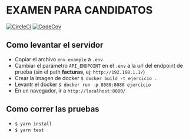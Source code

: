 # EXAMEN PARA CANDIDATOS

[![CircleCi](http://magmalada.io/CircleCi/github/ZeroDragon/ejercicio-resuelve.svg "CircleCi")](https://circleci.com/gh/ZeroDragon/ejercicio-resuelve) [![CodeCov](http://magmalada.io/CodeCov/github/ZeroDragon/ejercicio-resuelve.svg "CodeCov")](https://codecov.io/gh/ZeroDragon/ejercicio-resuelve)

## Como levantar el servidor

- Copiar el archivo `env.example` a `.env`
- Cambiar el parámetro `API_ENDPOINT` en el `.env` a la url del endpoint de prueba (sin el path **facturas**, ej: `http://192.168.1.1/`)
- Crear la imagen de docker `$ docker build -t ejercicio .`
- Levantr el docker `$ docker run -p 8080:8080 ejercicio`
- En un navegador, ir a `http://localhost:8080/`

## Como correr las pruebas

- `$ yarn install`
- `$ yarn test`